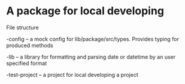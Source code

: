 # A package for local developing

File structure

-config – a mock config for lib/package/src/types. Provides typing for produced methods

-lib – a library for formatting and parsing date or datetime by an user specified format

-test-project – a project for local developing a project

